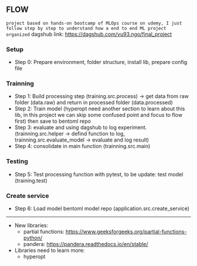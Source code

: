 ## FLOW
`project based on hands-on bootcamp of MLOps course on udemy, I just follow step by step to understand how a end to end ML project organized`
dagshub link: https://dagshub.com/vu93.ngo/final_project
### Setup
- Step 0: Prepare environment, folder structure, install lib, prepare config file
### Trainning
- Step 1: Build processing step (training.src.process) -> get data from raw folder (data.raw) and return in processed folder (data.processed)
- Step 2: Train model (hyperopt need another section to learn about this lib, in this project we can skip some confused point and focus to flow first) then save to bentoml repo
- Step 3: evaluate and using dagshub to log experiment. (trainning.src.helper -> defind function to log, trainning.src.evaluate_model -> evaluate and log result)
- Step 4: consolidate in main function (trainning.src.main)
### Testing
- Step 5: Test processing function with pytest, to be update: test model (training.test)
### Create service
- Step 6: Load model bentoml model repo (application.src.create_service)
----
- New libraries:
    - partial functions: https://www.geeksforgeeks.org/partial-functions-python/
    - pandera: https://pandera.readthedocs.io/en/stable/
- Libraries need to learn more:
    - hyperopt